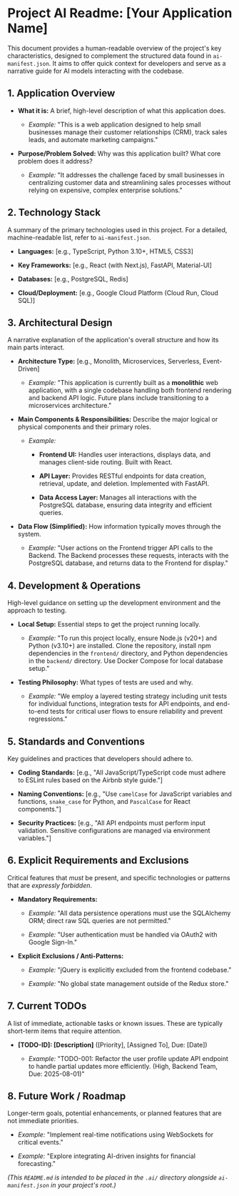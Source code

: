 # Project AI Readme: [Your Application Name]

This document provides a human-readable overview of the project's key characteristics, designed to complement the structured data found in `ai-manifest.json`. It aims to offer quick context for developers and serve as a narrative guide for AI models interacting with the codebase.

## 1. Application Overview

* **What it is:** A brief, high-level description of what this application does.

  * *Example:* "This is a web application designed to help small businesses manage their customer relationships (CRM), track sales leads, and automate marketing campaigns."

* **Purpose/Problem Solved:** Why was this application built? What core problem does it address?

  * *Example:* "It addresses the challenge faced by small businesses in centralizing customer data and streamlining sales processes without relying on expensive, complex enterprise solutions."

## 2. Technology Stack

A summary of the primary technologies used in this project. For a detailed, machine-readable list, refer to `ai-manifest.json`.

* **Languages:** [e.g., TypeScript, Python 3.10+, HTML5, CSS3]

* **Key Frameworks:** [e.g., React (with Next.js), FastAPI, Material-UI]

* **Databases:** [e.g., PostgreSQL, Redis]

* **Cloud/Deployment:** [e.g., Google Cloud Platform (Cloud Run, Cloud SQL)]

## 3. Architectural Design

A narrative explanation of the application's overall structure and how its main parts interact.

* **Architecture Type:** [e.g., Monolith, Microservices, Serverless, Event-Driven]

  * *Example:* "This application is currently built as a **monolithic** web application, with a single codebase handling both frontend rendering and backend API logic. Future plans include transitioning to a microservices architecture."

* **Main Components & Responsibilities:** Describe the major logical or physical components and their primary roles.

  * *Example:*

    * **Frontend UI:** Handles user interactions, displays data, and manages client-side routing. Built with React.

    * **API Layer:** Provides RESTful endpoints for data creation, retrieval, update, and deletion. Implemented with FastAPI.

    * **Data Access Layer:** Manages all interactions with the PostgreSQL database, ensuring data integrity and efficient queries.

* **Data Flow (Simplified):** How information typically moves through the system.

  * *Example:* "User actions on the Frontend trigger API calls to the Backend. The Backend processes these requests, interacts with the PostgreSQL database, and returns data to the Frontend for display."

## 4. Development & Operations

High-level guidance on setting up the development environment and the approach to testing.

* **Local Setup:** Essential steps to get the project running locally.

  * *Example:* "To run this project locally, ensure Node.js (v20+) and Python (v3.10+) are installed. Clone the repository, install npm dependencies in the `frontend/` directory, and Python dependencies in the `backend/` directory. Use Docker Compose for local database setup."

* **Testing Philosophy:** What types of tests are used and why.

  * *Example:* "We employ a layered testing strategy including unit tests for individual functions, integration tests for API endpoints, and end-to-end tests for critical user flows to ensure reliability and prevent regressions."

## 5. Standards and Conventions

Key guidelines and practices that developers should adhere to.

* **Coding Standards:** [e.g., "All JavaScript/TypeScript code must adhere to ESLint rules based on the Airbnb style guide."]

* **Naming Conventions:** [e.g., "Use `camelCase` for JavaScript variables and functions, `snake_case` for Python, and `PascalCase` for React components."]

* **Security Practices:** [e.g., "All API endpoints must perform input validation. Sensitive configurations are managed via environment variables."]

## 6. Explicit Requirements and Exclusions

Critical features that *must* be present, and specific technologies or patterns that are *expressly forbidden*.

* **Mandatory Requirements:**

  * *Example:* "All data persistence operations must use the SQLAlchemy ORM; direct raw SQL queries are not permitted."

  * *Example:* "User authentication must be handled via OAuth2 with Google Sign-In."

* **Explicit Exclusions / Anti-Patterns:**

  * *Example:* "jQuery is explicitly excluded from the frontend codebase."

  * *Example:* "No global state management outside of the Redux store."

## 7. Current TODOs

A list of immediate, actionable tasks or known issues. These are typically short-term items that require attention.

* **[TODO-ID]: [Description]** ([Priority], [Assigned To], Due: [Date])

  * *Example:* "TODO-001: Refactor the user profile update API endpoint to handle partial updates more efficiently. (High, Backend Team, Due: 2025-08-01)"

## 8. Future Work / Roadmap

Longer-term goals, potential enhancements, or planned features that are not immediate priorities.

* *Example:* "Implement real-time notifications using WebSockets for critical events."

* *Example:* "Explore integrating AI-driven insights for financial forecasting."

*(This `README.md` is intended to be placed in the `.ai/` directory alongside `ai-manifest.json` in your project's root.)*
